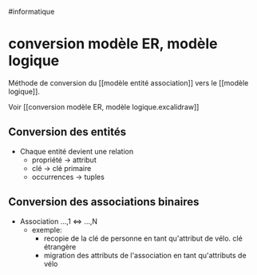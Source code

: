 #informatique 
# conversion modèle ER, modèle logique
Méthode de conversion du [[modèle entité association]] vers le [[modèle logique]].

Voir [[conversion modèle ER, modèle logique.excalidraw]]


## Conversion des entités
 - Chaque entité devient une relation
     - propriété -> attribut
     - clé -> clé primaire
     - occurrences -> tuples

## Conversion des associations binaires
- Association ...,1 <=> ...,N
    - exemple:
        - recopie de la clé de personne en tant qu'attribut de vélo. clé étrangère
        - migration des attributs de l'association en tant qu'attributs de vélo
